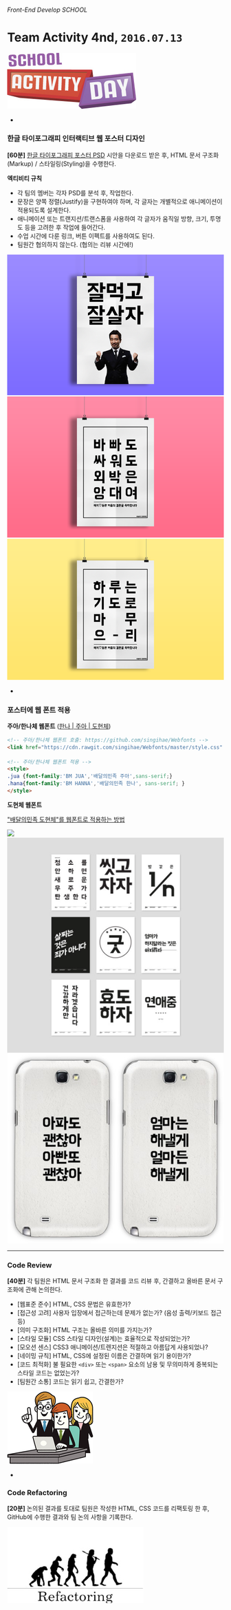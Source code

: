 ###### Front-End Develop SCHOOL

# Team Activity 4nd, `2016.07.13`

![school_activity_day](../Assets/school_activity_day.jpg)

-

### 한글 타이포그래피 인터랙티브 웹 포스터 디자인

**[60분]** [한글 타이포그래피 포스터 PSD](../Assets/poster.psd) 시안을 다운로드 받은 후, HTML 문서 구조화(Markup) / 스타일링(Styling)을 수행한다.

**엑티비티 규칙**

- 각 팀의 멤버는 각자 PSD를 분석 후, 작업한다.
- 문장은 양쪽 정렬(Justify)을 구현하여야 하며, 각 글자는 개별적으로 애니메이션이 적용되도록 설계한다.
- 애니메이션 또는 트랜지션/트랜스폼을 사용하여 각 글자가 움직일 방향, 크기, 투명도 등을 고려한 후 작업에 들어간다.
- 수업 시간에 다룬 링크, 버튼 이펙트를 사용하여도 된다.
- 팀원간 협의하지 않는다. (협의는 리뷰 시간에!)

![](../Assets/Poster_01.png)
![](../Assets/Poster_02.png)
![](../Assets/Poster_03.png)

-

### 포스터에 웹 폰트 적용

**주아/한나체 웹폰트** ([한나 | 주아 | 도현체](http://www.woowahan.com/?page_id=3985))

```html
<!-- 주아/한나체 웹폰트 호출: https://github.com/singihae/Webfonts -->
<link href="https://cdn.rawgit.com/singihae/Webfonts/master/style.css" rel="stylesheet">

<!-- 주아/한나체 웹폰트 적용 -->
<style>
.jua {font-family:'BM JUA','배달의민족 주아',sans-serif;}
.hana{font-family:'BM HANNA','배달의민족 한나', sans-serif; }
</style>
```

**도현체 웹폰트**

["배달의민족 도현체"를 웹폰트로 적용하는 방법](http://wallel.com/267)

![](http://www.woowahan.com/wp-content/uploads/2015/04/img-hanna01.jpg)
![](../Assets/Poster_05.png)
![](../Assets/Poster_04.jpg)

---

### Code Review

**[40분]** 각 팀원은 HTML 문서 구조화 한 결과를 코드 리뷰 후, 간결하고 올바른 문서 구조화에 관해 논의한다.

- [웹표준 준수] HTML, CSS 문법은 유효한가?
- [접근성 고려] 사용자 입장에서 접근하는데 문제가 없는가? (음성 출력/키보드 접근 등)
- [의미 구조화] HTML 구조는 올바른 의미를 가지는가?
- [스타일 모듈] CSS 스타일 디자인(설계)는 효율적으로 작성되었는가?
- [모오션 센스] CSS3 애니메이션/트렌지션은 적절하고 아름답게 사용되었나?
- [네이밍 규칙] HTML, CSS에 설정된 이름은 간결하며 읽기 용이한가?
- [코드 최적화] 불 필요한 `<div>` 또는 `<span>` 요소의 남용 및 무의미하게 중복되는 스타일 코드는 없었는가?
- [팀원간 소통] 코드는 읽기 쉽고, 간결한가?

![over-the-shoulder-code-review](../Assets/over-the-shoulder-code-review.png)

-

### Code Refactoring

**[20분]** 논의된 결과를 토대로 팀원은 작성한 HTML, CSS 코드를 리팩토링 한 후, GitHub에 수행한 결과와 팀 논의 사항을 기록한다.

![refactoring](../Assets/refactoring.jpg)